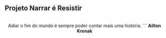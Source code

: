 ## Projeto Narrar é Resistir
<br>

<div align="center">
Adiar o fim do mundo é sempre poder contar mais uma história.
```
<strong>Ailton Krenak</strong>
</div>
